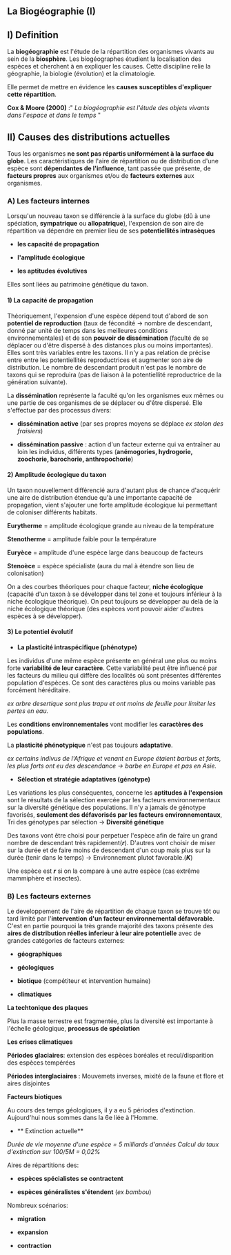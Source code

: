 ## La Biogéographie (I)

## I) Definition

La **biogéographie** est l'étude de la répartition des organismes vivants au sein de la **biosphère**. Les biogéographes étudient la localisation des espèces et cherchent à en expliquer les causes. Cette discipline relie la géographie, la biologie (évolution) et la climatologie.

Elle permet de mettre en évidence les **causes susceptibles d'expliquer cette répartition**.

**Cox & Moore (2000)** :" *La biogéographie est l'étude des objets vivants dans l'espace et dans le temps* "

## II) Causes des distributions actuelles

Tous les organismes **ne sont pas répartis uniformément à la surface du globe**. Les caractéristiques de l'aire de répartition ou de distribution d'une espèce sont **dépendantes de l'influence**, tant passée que présente, de **facteurs propres** aux organismes et/ou de **facteurs externes** aux organismes. 

### A) Les facteurs internes 

Lorsqu'un nouveau taxon se différencie à la surface du globe (dû à une spéciation, **sympatrique** ou **allopatrique**), l'expension de son aire de répartition va dépendre en premier lieu de ses **potentiellités intrasèques**

* **les capacité de propagation**

* **l'amplitude écologique**

* **les aptitudes évolutives**

Elles sont liées au patrimoine génétique du taxon.

#### 1) La capacité de propagation

Théoriquement, l'expension d'une espèce dépend tout d'abord de son **potentiel de reproduction** (taux de fécondité -> nombre de descendant, donné par unité de temps dans les meilleures conditions environnementales) et de son **pouvoir de dissémination** (faculté de se déplacer ou d'être dispersé à des distances plus ou moins importantes). Elles sont très variables entre les taxons.
Il n'y a pas relation de précise entre entre les potentiellités reproductrices et augmenter son aire de distribution.
Le nombre de descendant produit n'est pas le nombre de taxons qui se reproduira (pas de liaison à la potentiellité reproductrice de la génération suivante).

La **dissémination** représente la faculté qu'on les organismes eux mêmes ou une partie de ces organismes de se déplacer ou d'être dispersé. Elle s'effectue par des processus divers:

* **dissémination active** (par ses propres moyens se déplace *ex stolon des fraisiers*)

* **dissémination passive** : action d'un facteur externe qui va entraîner au loin les individus, différents types (**anémogories, hydrogorie, zoochorie, barochorie, anthropochorie**)

#### 2) Amplitude écologique du taxon

Un taxon nouvellement différencié aura d'autant plus de chance d'acquérir une aire de distribution étendue qu'à une importante capacité de propagation, vient s'ajouter une forte amplitude écologique lui permettant de coloniser différents habitats.

**Eurytherme** = amplitude écologique grande au niveau de la température

**Stenotherme** = amplitude faible pour la température

**Euryèce** = amplitude d'une espèce large dans beaucoup de facteurs

**Stenoèce** = espèce spécialiste (aura du mal à étendre son lieu de colonisation)

On a des courbes théoriques pour chaque facteur, **niche écologique** (capacité d'un taxon à se développer dans tel zone et toujours inférieur à la niche écologique théorique). On peut toujours se développer au delà de la niche écologique théorique (des espèces vont pouvoir aider d'autres espèces à se développer).


#### 3) Le potentiel évolutif

* **La plasticité intraspécifique (phénotype)**

Les individus d'une même espèce présente en général une plus ou moins forte **variabilité de leur caractère**. Cette variabilité peut être influencé par les facteurs du milieu qui diffère des localités où sont présentes différentes population d'espèces. Ce sont des caractères plus ou moins variable pas forcément héréditaire. 

*ex arbre desertique sont plus trapu et ont moins de feuille pour limiter les pertes en eau.*

Les **conditions environnementales** vont modifier les **caractères des populations**.

La **plasticité phénotypique** n'est pas toujours **adaptative**.

*ex certains indivus de l'Afrique et venant en Europe étaient barbus et forts, les plus forts ont eu des descendance -> barbe en Europe et pas en Asie.*

* **Sélection et stratégie adaptatives (génotype)**

Les variations les plus conséquentes, concerne les **aptitudes à l'expension** sont le résultats de la sélection exercée par les facteurs environnementaux sur la diversité génétique des populations. Il n'y a jamais de génotype favorisés, **seulement des défavorisés par les facteurs environnementaux**, Tri des génotypes par sélection -> **Diversité génétique**

Des taxons vont être choisi pour perpetuer l'espèce afin de faire un grand nombre de descendant très rapidement(**_r_**). D'autres vont choisir de miser sur la durée et de faire moins de descendant d'un coup mais plus sur la durée (tenir dans le temps) -> Environnement plutot favorable.(**_K_**)

Une espèce est **_r_** si on la compare à une autre espèce (cas extrême mammiphère et insectes).

### B) Les facteurs externes

Le developpement de l'aire de répartition de chaque taxon se trouve tôt ou tard limité par l'**intervention d'un facteur environnemental défavorable**. C'est en partie pourquoi la très grande majorité des taxons présente des **aires de distribution réelles inferieur à leur aire potentielle** avec de grandes catégories de facteurs externes:

* **géographiques**

* **géologiques**

* **biotique** (compétiteur et intervention humaine)

* **climatiques**

**La techtonique des plaques**

Plus la masse terrestre est fragmentée, plus la diversité est importante à l'échelle géologique, **processus de spéciation**

**Les crises climatiques**

**Périodes glaciaires**: extension des espèces boréales et recul/disparition des espèces tempérées

**Périodes interglaciaires** : Mouvemets inverses, mixité de la faune et flore et aires disjointes

**Facteurs biotiques**

Au cours des temps géologiques, il y a eu 5 périodes d'extinction.
Aujourd'hui nous sommes dans la 6e liée à l'Homme. 

* ** Extinction actuelle**

*Durée de vie moyenne d'une espèce = 5 milliards d'années
Calcul du taux d'extinction sur 100/5M = 0,02%*

Aires de répartitions des:

* **espèces spécialistes se contractent**

* **espèces généralistes s'étendent** (*ex bambou*)

Nombreux scénarios:

* **migration**

* **expansion**

* **contraction**
